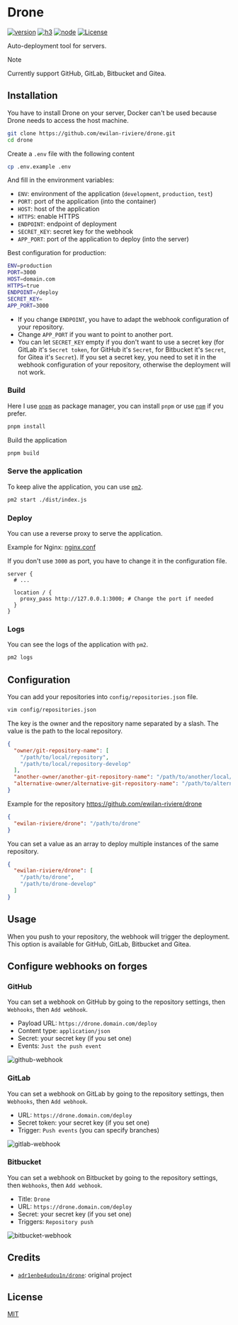 # Drone

[![version][version-src]][version-href]
[![h3][h3-version-src]][h3-version-href]
[![node][node-version-src]][node-version-href]
[![License][license-src]][license-href]

Auto-deployment tool for servers.

> [!NOTE]
> Currently support GitHub, GitLab, Bitbucket and Gitea.

## Installation

You have to install Drone on your server, Docker can't be used because Drone needs to access the host machine.

```bash
git clone https://github.com/ewilan-riviere/drone.git
cd drone
```

Create a `.env` file with the following content

```bash
cp .env.example .env
```

And fill in the environment variables:

- `ENV`: environment of the application (`development`, `production`, `test`)
- `PORT`: port of the application (into the container)
- `HOST`: host of the application
- `HTTPS`: enable HTTPS
- `ENDPOINT`: endpoint of deployment
- `SECRET_KEY`: secret key for the webhook
- `APP_PORT`: port of the application to deploy (into the server)

Best configuration for production:

```bash
ENV=production
PORT=3000
HOST=domain.com
HTTPS=true
ENDPOINT=/deploy
SECRET_KEY=
APP_PORT=3000
```

- If you change `ENDPOINT`, you have to adapt the webhook configuration of your repository.
- Change `APP_PORT` if you want to point to another port.
- You can let `SECRET_KEY` empty if you don't want to use a secret key (for GitLab it's `Secret token`, for GitHub it's `Secret`, for Bitbucket it's `Secret`, for Gitea it's `Secret`). If you set a secret key, you need to set it in the webhook configuration of your repository, otherwise the deployment will not work.

### Build

Here I use [`pnpm`](https://pnpm.io/) as package manager, you can install `pnpm` or use [`npm`](https://www.npmjs.com/) if you prefer.

```bash
pnpm install
```

Build the application

```bash
pnpm build
```

### Serve the application

To keep alive the application, you can use [`pm2`](https://pm2.keymetrics.io/).

```bash
pm2 start ./dist/index.js
```

### Deploy

You can use a reverse proxy to serve the application.

Example for Nginx: [nginx.conf](./docs/nginx.conf)

If you don't use `3000` as port, you have to change it in the configuration file.

```nginx
server {
  # ...

  location / {
    proxy_pass http://127.0.0.1:3000; # Change the port if needed
  }
}
```

### Logs

You can see the logs of the application with `pm2`.

```bash
pm2 logs
```

## Configuration

You can add your repositories into `config/repositories.json` file.

```bash
vim config/repositories.json
```
The key is the owner and the repository name separated by a slash. The value is the path to the local repository.

```json
{
  "owner/git-repository-name": [
    "/path/to/local/repository",
    "/path/to/local/repository-develop"
  ],
  "another-owner/another-git-repository-name": "/path/to/another/local/repository",
  "alternative-owner/alternative-git-repository-name": "/path/to/alternative/local/repository"
}
```

Example for the repository <https://github.com/ewilan-riviere/drone>

```json
{
  "ewilan-riviere/drone": "/path/to/drone"
}
```

You can set a value as an array to deploy multiple instances of the same repository.

```json
{
  "ewilan-riviere/drone": [
    "/path/to/drone",
    "/path/to/drone-develop"
  ]
}
```

## Usage

When you push to your repository, the webhook will trigger the deployment. This option is available for GitHub, GitLab, Bitbucket and Gitea.

## Configure webhooks on forges

### GitHub

You can set a webhook on GitHub by going to the repository settings, then `Webhooks`, then `Add webhook`.

- Payload URL: `https://drone.domain.com/deploy`
- Content type: `application/json`
- Secret: your secret key (if you set one)
- Events: `Just the push event`

![github-webhook](./docs/github-webhook.jpg)

### GitLab

You can set a webhook on GitLab by going to the repository settings, then `Webhooks`, then `Add webhook`.

- URL: `https://drone.domain.com/deploy`
- Secret token: your secret key (if you set one)
- Trigger: `Push events` (you can specify branches)

![gitlab-webhook](./docs/gitlab-webhook.jpg)

### Bitbucket

You can set a webhook on Bitbucket by going to the repository settings, then `Webhooks`, then `Add webhook`.

- Title: `Drone`
- URL: `https://drone.domain.com/deploy`
- Secret: your secret key (if you set one)
- Triggers: `Repository push`

![bitbucket-webhook](./docs/bitbucket-webhook.jpg)

## Credits

- [`adr1enbe4udou1n/drone`](https://github.com/adr1enbe4udou1n/drone): original project

## License

[MIT](LICENSE)

[version-src]: https://img.shields.io/badge/dynamic/json?label=version&query=version&url=https://raw.githubusercontent.com/ewilan-riviere/drone/main/package.json&colorA=18181B&colorB=F0DB4F
[version-href]: https://github.com/ewilan-riviere/drone/-/tags
[h3-version-src]: https://img.shields.io/badge/dynamic/json?label=h3&query=dependencies['h3']&url=https://raw.githubusercontent.com/ewilan-riviere/drone/main/package.json&colorA=18181B&colorB=F0DB4F
[h3-version-href]: https://github.com/unjs/h3
[license-src]: https://img.shields.io/github/license/ewilan-riviere/drone.svg?style=flat-square&colorA=18181B&colorB=F0DB4F
[license-href]: https://github.com/ewilan-riviere/drone/blob/main/README.md
[node-version-src]: https://img.shields.io/badge/dynamic/json?label=Node.js&query=engines[%27node%27]&url=https://raw.githubusercontent.com/ewilan-riviere/drone/main/package.json&style=flat-square&colorA=18181B&colorB=F0DB4F
[node-version-href]: https://nodejs.org/en/
